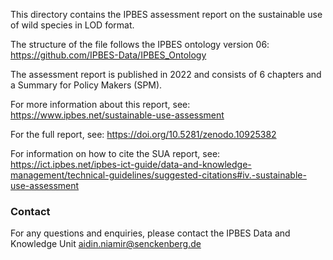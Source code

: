 This directory contains the IPBES assessment report on the sustainable use of wild species in LOD format.

The structure of the file follows the IPBES ontology version 06:
https://github.com/IPBES-Data/IPBES_Ontology

The assessment report is published in 2022 and consists of 6 chapters and a Summary for Policy Makers (SPM).

For more information about this report, see: https://www.ipbes.net/sustainable-use-assessment 

For the full report, see: https://doi.org/10.5281/zenodo.10925382

For information on how to cite the SUA report, see: https://ict.ipbes.net/ipbes-ict-guide/data-and-knowledge-management/technical-guidelines/suggested-citations#iv.-sustainable-use-assessment



### Contact

For any questions and enquiries, please contact the IPBES Data and Knowledge Unit <aidin.niamir@senckenberg.de>